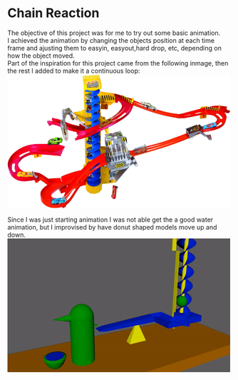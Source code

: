 # Chain Reaction<br />
The objective of this project was for me to try out some basic animation.<br />
I achieved the animation by changing the objects position at each time frame and ajusting them to easyin, easyout,hard drop, etc, depending on how the object moved.<br />
Part of the inspiration for this project came from the following inmage, then the rest I added to make it a continuous loop:<br />
<img src="sourceimages/Track.jpeg" width="500" height="300">

Since I was just starting animation I was not able get the a good water animation, but I improvised by have donut shaped models move up and down.<br />
<img src="images/ChainReaction.gif" width="500" height="300">
